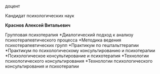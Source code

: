 доцент

Кандидат психологических наук

**Краснов Алексей Витальевич**

Групповая психотерапия
	*Диалогический подход к анализу психотерапевтического процесса
	*Методика ведения психотерапевтических групп
	*Практикум по гештальттерапии
	*Практикум по психологическому консультированию и психотерапии
	*Психологическое консультирование и психотерапия
	*Технологии психологического консультирования
	*Технологии психологического консультирования и психотерапии
